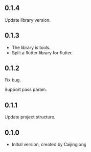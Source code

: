 ## 0.1.4

Update library version.

## 0.1.3

- The library is tools.
- Split a flutter library for flutter.

## 0.1.2

Fix bug.

Support pass param.

## 0.1.1

Update project structure.

## 0.1.0

- Initial version, created by Caijinglong
